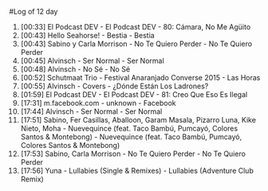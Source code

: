 #Log of 12 day

1. [00:33] El Podcast DEV - El Podcast DEV - 80: Cámara, No Me Agüito
1. [00:43] Hello Seahorse! - Bestia - Bestia
1. [00:43] Sabino y Carla Morrison - No Te Quiero Perder - No Te Quiero Perder
1. [00:45] Alvinsch - Ser Normal - Ser Normal
1. [00:48] Alvinsch - No Sé - No Sé
1. [00:52] Schutmaat Trio - Festival Anaranjado Converse 2015 - Las Horas
1. [00:55] Alvinsch - Covers - ¿Dónde Están Los Ladrones?
1. [01:59] El Podcast DEV - El Podcast DEV - 81: Creo Que Eso Es Ilegal
1. [17:31] m.facebook.com - unknown - Facebook
1. [17:44] Alvinsch - Ser Normal - Ser Normal
1. [17:51] Sabino, Fer Casillas, Aballoon, Garam Masala, Pizarro Luna, Kike Nieto, Moha - Nuevequince (feat. Taco Bambú, Pumcayó, Colores Santos & Montebong) - Nuevequince (feat. Taco Bambú, Pumcayó, Colores Santos & Montebong)
1. [17:53] Sabino, Carla Morrison - No Te Quiero Perder - No Te Quiero Perder
1. [17:56] Yuna - Lullabies (Single & Remixes) - Lullabies (Adventure Club Remix)
